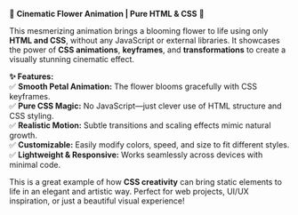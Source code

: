 🌸 **Cinematic Flower Animation | Pure HTML & CSS** 🌸  

This mesmerizing animation brings a blooming flower to life using only **HTML and CSS**, without any JavaScript or external libraries. It showcases the power of **CSS animations**, **keyframes**, and **transformations** to create a visually stunning cinematic effect.  

**✨ Features:**  
✅ **Smooth Petal Animation:** The flower blooms gracefully with CSS keyframes.  
✅ **Pure CSS Magic:** No JavaScript—just clever use of HTML structure and CSS styling.  
✅ **Realistic Motion:** Subtle transitions and scaling effects mimic natural growth.  
✅ **Customizable:** Easily modify colors, speed, and size to fit different styles.  
✅ **Lightweight & Responsive:** Works seamlessly across devices with minimal code.  

This is a great example of how **CSS creativity** can bring static elements to life in an elegant and artistic way. Perfect for web projects, UI/UX inspiration, or just a beautiful visual experience!  
